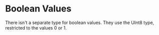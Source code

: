 # Boolean Values

There isn't a separate type for boolean values. They use the UInt8 type, restricted to the values 0 or 1.

